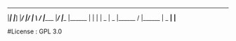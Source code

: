  _______  _____  _     _  ______ _______ _    _ _______  ______ _______ _______
 |_____| |_____] |____/  |_____/ |______  \  /  |______ |_____/ |______ |______
 |     | |       |    \_ |    \_ |______   \/   |______ |    \_ ______| |______

#License : GPL 3.0
